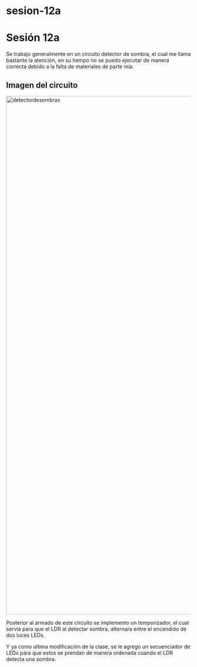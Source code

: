 # sesion-12a

# Sesión 12a

Se trabajo generalmente en un circuito detector de sombra, el cual me llama bastante la atención, en su tiempo no se puedo ejecutar de manera correcta debido a la falta de materiales de parte mía.

## Imagen del circuito

<img width="1410" alt="detectordesombras" src="https://github.com/user-attachments/assets/47bdd22b-8d6d-4713-a8ff-2ef64f9de37b" />

Posterior al armado de este circuito se implemento un temporizador, el cual servía para que el LDR al detectar sombra, alternara entre el encendido de dos luces LEDs.

Y ya como ultima modificación de la clase, se le agrego un secuenciador de LEDs para que estos se prendan de manera ordenada cuando el LDR detecta una sombra.
